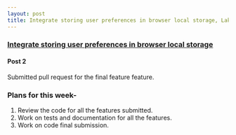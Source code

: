```yaml
---
layout: post
title: Integrate storing user preferences in browser local storage, Lakshay Arora | GSoC 2018 with phpmyadmin
---
```


### [Integrate storing user preferences in browser local storage](https://github.com/phpmyadmin/phpmyadmin/issues/13843)
#### Post 2
Submitted pull request for the final feature feature.

### Plans for this week-
1. Review the code for all the features submitted.
2. Work on tests and documentation for all the features.
3. Work on code final submission.